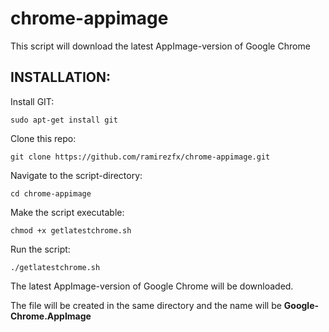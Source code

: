 # chrome-appimage

This script will download the latest AppImage-version of Google Chrome

## INSTALLATION:

Install GIT:

`sudo apt-get install git`

Clone this repo:

`git clone https://github.com/ramirezfx/chrome-appimage.git`

Navigate to the script-directory:

`cd chrome-appimage`

Make the script executable:

`chmod +x getlatestchrome.sh`

Run the script:

`./getlatestchrome.sh`

The latest AppImage-version of Google Chrome will be downloaded.

The file will be created in the same directory and the name will be **Google-Chrome.AppImage**
